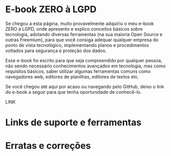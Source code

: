 # E-book ZERO à LGPD

Se chegou a esta página, muito provavelmente adquiriu o meu e-book ZERO à LGPD, onde apresento e explico conceitos básicos sobre tecnologia, adotando diversas ferramentas (na sua maioria Open Source e outras Freemium), para que você consiga adequar qualquer empresa do ponto de vista tecnológico, implementando planos e procedimentos voltados para segurança e proteção dos dados.

Esse e-book foi escrito para que seja compreendido por qualquer pessoa, não sendo necessário conhecimentos avançados em tecnologia, mas como requisitos básicos, saber utilizar algumas ferramentas comuns como navegadores web, editores de planilhas, editores de textos etc.

Se você chegou até aqui por acaso ou navegando pelo GitHub, deixo o link do e-book a seguir para que tenha oportunidade de conhecê-lo.

LINK

# Links de suporte e ferramentas

# Erratas e correções


